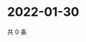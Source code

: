 # 2022-01-30

共 0 条

<!-- BEGIN WEIBO -->
<!-- 最后更新时间 Sun Jan 30 2022 21:14:27 GMT+0800 (China Standard Time) -->

<!-- END WEIBO -->
